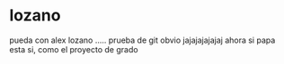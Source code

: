 # lozano
pueda con alex lozano ..... prueba de git obvio 
jajajajajajaj
ahora si papa 
esta si, como el proyecto de grado 
